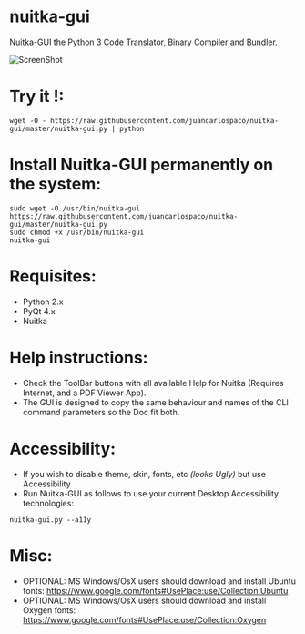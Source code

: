 nuitka-gui
==========

Nuitka-GUI the Python 3 Code Translator, Binary Compiler and Bundler.

![ScreenShot](https://raw.githubusercontent.com/juancarlospaco/nuitka-gui/master/temp.jpg)


# Try it !:

```
wget -O - https://raw.githubusercontent.com/juancarlospaco/nuitka-gui/master/nuitka-gui.py | python
```

# Install Nuitka-GUI permanently on the system:

```
sudo wget -O /usr/bin/nuitka-gui https://raw.githubusercontent.com/juancarlospaco/nuitka-gui/master/nuitka-gui.py
sudo chmod +x /usr/bin/nuitka-gui
nuitka-gui
```

# Requisites:

- Python 2.x
- PyQt 4.x
- Nuitka

# Help instructions:

- Check the ToolBar buttons with all available Help for Nuitka (Requires Internet, and a PDF Viewer App).
- The GUI is designed to copy the same behaviour and names of the CLI command parameters so the Doc fit both.

# Accessibility:

- If you wish to disable theme, skin, fonts, etc *(looks Ugly)* but use Accessibility
- Run Nuitka-GUI as follows to use your current Desktop Accessibility technologies:
```
nuitka-gui.py --a11y
```

# Misc:

- OPTIONAL: MS Windows/OsX users should download and install Ubuntu fonts: https://www.google.com/fonts#UsePlace:use/Collection:Ubuntu
- OPTIONAL: MS Windows/OsX users should download and install Oxygen fonts: https://www.google.com/fonts#UsePlace:use/Collection:Oxygen
